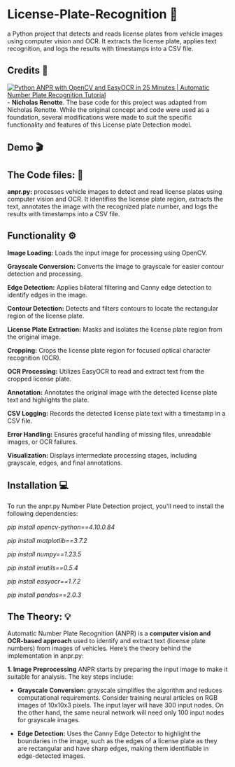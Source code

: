 # License-Plate-Recognition 🪪
a Python project that detects and reads license plates from vehicle images using computer vision and OCR. It extracts the license plate, applies text recognition, and logs the results with timestamps into a CSV file.

## Credits 🤖
[![Python ANPR with OpenCV and EasyOCR in 25 Minutes | Automatic Number Plate Recognition Tutorial](https://img.youtube.com/vi/NApYP_5wlKY&t=423s.jpg)](https://www.youtube.com/watch?v=NApYP_5wlKY&t=423s) - 
**Nicholas Renotte**.
The base code for this project was adapted from Nicholas Renotte. While the original concept and code were used as a foundation, several modifications were made to suit the specific functionality and features of this License plate Detection model.

## Demo 🎬

## The Code files: 📄
**anpr.py:** processes vehicle images to detect and read license plates using computer vision and OCR. It identifies the license plate region, extracts the text, annotates the image with the recognized plate number, and logs the results with timestamps into a CSV file.

## Functionality ⚙️

**Image Loading:** Loads the input image for processing using OpenCV.

**Grayscale Conversion:** Converts the image to grayscale for easier contour detection and processing.

**Edge Detection:** Applies bilateral filtering and Canny edge detection to identify edges in the image.

**Contour Detection:** Detects and filters contours to locate the rectangular region of the license plate.

**License Plate Extraction:** Masks and isolates the license plate region from the original image.

**Cropping:** Crops the license plate region for focused optical character recognition (OCR).

**OCR Processing:** Utilizes EasyOCR to read and extract text from the cropped license plate.

**Annotation:** Annotates the original image with the detected license plate text and highlights the plate.

**CSV Logging:** Records the detected license plate text with a timestamp in a CSV file.

**Error Handling:** Ensures graceful handling of missing files, unreadable images, or OCR failures.

**Visualization:** Displays intermediate processing stages, including grayscale, edges, and final annotations.

## Installation 💻
To run the anpr.py Number Plate Detection project, you'll need to install the following dependencies:

*pip install opencv-python==4.10.0.84*

*pip install matplotlib==3.7.2*

*pip install numpy==1.23.5*  

*pip install imutils==0.5.4*  

*pip install easyocr==1.7.2*  

*pip install pandas==2.0.3*  

## The Theory: 💡
Automatic Number Plate Recognition (ANPR) is a **computer vision and OCR-based approach** used to identify and extract text (license plate numbers) from images of vehicles. Here’s the theory behind the implementation in anpr.py:

**1. Image Preprocessing**
ANPR starts by preparing the input image to make it suitable for analysis. The key steps include:

  - **Grayscale Conversion:** grayscale simplifies the algorithm and reduces computational requirements. Consider training neural articles on RGB images of 10x10x3 pixels. The input layer will have 300 input nodes. On the other hand, the same neural network will need only 100 input nodes for grayscale images.

  - **Edge Detection:** Uses the Canny Edge Detector to highlight the boundaries in the image, such as the edges of a license plate as they are rectangular and have sharp edges, making them identifiable in edge-detected images.
